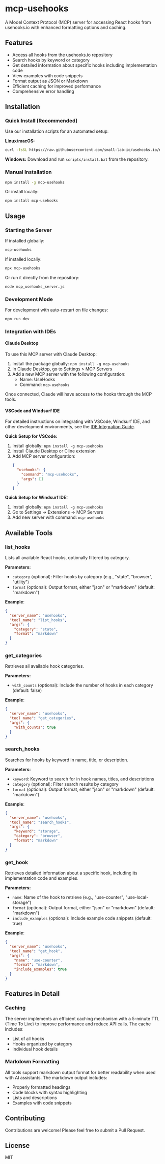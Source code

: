 # mcp-usehooks

A Model Context Protocol (MCP) server for accessing React hooks from usehooks.io with enhanced formatting options and caching.

## Features

- Access all hooks from the usehooks.io repository
- Search hooks by keyword or category
- Get detailed information about specific hooks including implementation code
- View examples with code snippets
- Format output as JSON or Markdown
- Efficient caching for improved performance
- Comprehensive error handling

## Installation

### Quick Install (Recommended)

Use our installation scripts for an automated setup:

**Linux/macOS:**
```bash
curl -fsSL https://raw.githubusercontent.com/small-lab-io/usehooks.io/main/packages/usehooks-mcp/scripts/install.sh | bash
```

**Windows:**
Download and run `scripts/install.bat` from the repository.

### Manual Installation

```bash
npm install -g mcp-usehooks
```

Or install locally:

```bash
npm install mcp-usehooks
```

## Usage

### Starting the Server

If installed globally:

```bash
mcp-usehooks
```

If installed locally:

```bash
npx mcp-usehooks
```

Or run it directly from the repository:

```bash
node mcp_usehooks_server.js
```

### Development Mode

For development with auto-restart on file changes:

```bash
npm run dev
```

### Integration with IDEs

#### Claude Desktop

To use this MCP server with Claude Desktop:

1. Install the package globally: `npm install -g mcp-usehooks`
2. In Claude Desktop, go to Settings > MCP Servers
3. Add a new MCP server with the following configuration:
   - Name: UseHooks
   - Command: `mcp-usehooks`

Once connected, Claude will have access to the hooks through the MCP tools.

#### VSCode and Windsurf IDE

For detailed instructions on integrating with VSCode, Windsurf IDE, and other development environments, see the [IDE Integration Guide](./IDE_INTEGRATION.md).

**Quick Setup for VSCode:**
1. Install globally: `npm install -g mcp-usehooks`
2. Install Claude Desktop or Cline extension
3. Add MCP server configuration:
   ```json
   {
     "usehooks": {
       "command": "mcp-usehooks",
       "args": []
     }
   }
   ```

**Quick Setup for Windsurf IDE:**
1. Install globally: `npm install -g mcp-usehooks`
2. Go to Settings → Extensions → MCP Servers
3. Add new server with command: `mcp-usehooks`

## Available Tools

### list_hooks

Lists all available React hooks, optionally filtered by category.

**Parameters:**

- `category` (optional): Filter hooks by category (e.g., "state", "browser", "utility")
- `format` (optional): Output format, either "json" or "markdown" (default: "markdown")

**Example:**

```json
{
  "server_name": "usehooks",
  "tool_name": "list_hooks",
  "args": {
    "category": "state",
    "format": "markdown"
  }
}
```

### get_categories

Retrieves all available hook categories.

**Parameters:**

- `with_counts` (optional): Include the number of hooks in each category (default: false)

**Example:**

```json
{
  "server_name": "usehooks",
  "tool_name": "get_categories",
  "args": {
    "with_counts": true
  }
}
```

### search_hooks

Searches for hooks by keyword in name, title, or description.

**Parameters:**

- `keyword`: Keyword to search for in hook names, titles, and descriptions
- `category` (optional): Filter search results by category
- `format` (optional): Output format, either "json" or "markdown" (default: "markdown")

**Example:**

```json
{
  "server_name": "usehooks",
  "tool_name": "search_hooks",
  "args": {
    "keyword": "storage",
    "category": "browser",
    "format": "markdown"
  }
}
```

### get_hook

Retrieves detailed information about a specific hook, including its implementation code and examples.

**Parameters:**

- `name`: Name of the hook to retrieve (e.g., "use-counter", "use-local-storage")
- `format` (optional): Output format, either "json" or "markdown" (default: "markdown")
- `include_examples` (optional): Include example code snippets (default: true)

**Example:**

```json
{
  "server_name": "usehooks",
  "tool_name": "get_hook",
  "args": {
    "name": "use-counter",
    "format": "markdown",
    "include_examples": true
  }
}
```

## Features in Detail

### Caching

The server implements an efficient caching mechanism with a 5-minute TTL (Time To Live) to improve performance and reduce API calls. The cache includes:

- List of all hooks
- Hooks organized by category
- Individual hook details

### Markdown Formatting

All tools support markdown output format for better readability when used with AI assistants. The markdown output includes:

- Properly formatted headings
- Code blocks with syntax highlighting
- Lists and descriptions
- Examples with code snippets

## Contributing

Contributions are welcome! Please feel free to submit a Pull Request.

## License

MIT
